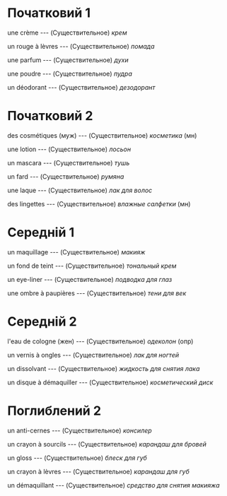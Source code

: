 # Початковий 1

une crème --- (Существительное)
*крем*



un rouge à lèvres --- (Существительное)
*помада*



une parfum --- (Существительное)
*духи*



une poudre --- (Существительное)
*пудра*



un déodorant --- (Существительное)
*дезодорант*



# Початковий 2

des cosmétiques (муж) --- (Существительное)
*косметика* (мн)



une lotion --- (Существительное)
*лосьон*



un mascara --- (Существительное)
*тушь*



un fard --- (Существительное)
*румяна*



une laque --- (Существительное)
*лак для волос*



des lingettes --- (Существительное)
*влажные салфетки* (мн)



# Середній 1

un maquillage --- (Существительное)
*макияж*



un fond de teint --- (Существительное)
*тональный крем*



un eye-liner --- (Существительное)
*подводка для глаз*



une ombre à paupières --- (Существительное)
*тени для век*



# Середній 2

l'eau de cologne (жен) --- (Существительное)
*одеколон* (опр)



un vernis à ongles --- (Существительное)
*лак для ногтей*



un dissolvant --- (Существительное)
*жидкость для снятия лака*



un disque à démaquiller --- (Существительное)
*косметический диск*



# Поглиблений 2

un anti-cernes --- (Существительное)
*консилер*



un crayon à sourcils --- (Существительное)
*карандаш для бровей*



un gloss --- (Существительное)
*блеск для губ*



un crayon à lèvres --- (Существительное)
*карандаш для губ*



un démaquillant --- (Существительное)
*средство для снятия макияжа*
